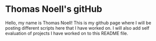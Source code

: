 # Thomas Noell's gitHub

Hello, my name is Thomas Noell!
This is my github page where I will be posting different scripts here that I have worked on.
I will also add self evaluation of projects I have worked on to this README file.
